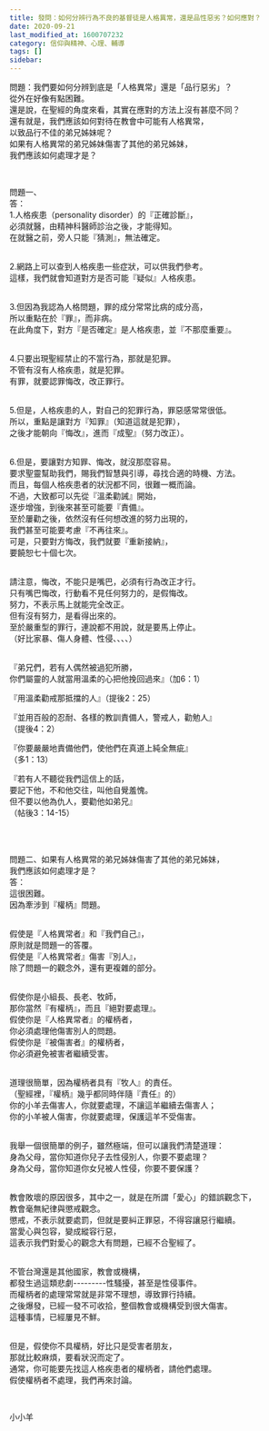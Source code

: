 ```yaml
---
title: 發問：如何分辨行為不良的基督徒是人格異常，還是品性惡劣？如何應對？
date: 2020-09-21
last_modified_at: 1600707232
category: 信仰與精神、心理、輔導
tags: []
sidebar: 
---
```


<p>問題：我們要如何分辨到底是「人格異常」還是「品行惡劣」？<br/>
從外在好像有點困難。<br/>
還是說，在聖經的角度來看，其實在應對的方法上沒有甚麼不同？<br/>
還有就是，我們應該如何對待在教會中可能有人格異常，<br/>
以致品行不佳的弟兄姊妹呢？<br/>
如果有人格異常的弟兄姊妹傷害了其他的弟兄姊妹，<br/>
我們應該如何處理才是？</p>
<p> </p>
<p>問題一、<br/>
答：<br/>
1.人格疾患（personality disorder）的『正確診斷』，<br/>
必須就醫，由精神科醫師診治之後，才能得知。<br/>
在就醫之前，旁人只能『猜測』，無法確定。</p>
<p><br/>
2.網路上可以查到人格疾患一些症狀，可以供我們參考。<br/>
這樣，我們就會知道對方是否可能『疑似』人格疾患。</p>
<p><br/>
3.但因為我認為人格問題，罪的成分常常比病的成分高，<br/>
所以重點在於『罪』，而非病。<br/>
在此角度下，對方『是否確定』是人格疾患，並『不那麼重要』。</p>
<p><br/>
4.只要出現聖經禁止的不當行為，那就是犯罪。<br/>
不管有沒有人格疾患，就是犯罪。<br/>
有罪，就要認罪悔改，改正罪行。</p>
<p><br/>
5.但是，人格疾患的人，對自己的犯罪行為，罪惡感常常很低。<br/>
所以，重點是讓對方『知罪』（知道這就是犯罪），<br/>
之後才能朝向『悔改』，進而『成聖』（努力改正）。</p>
<p><br/>
6.但是，要讓對方知罪、悔改，就沒那麼容易。<br/>
要求聖靈幫助我們，賜我們智慧與引導，尋找合適的時機、方法。<br/>
而且，每個人格疾患者的狀況都不同，很難一概而論。<br/>
不過，大致都可以先從『溫柔勸誡』開始，<br/>
逐步增強，到後來甚至可能要『責備』。<br/>
至於屢勸之後，依然沒有任何想改進的努力出現的，<br/>
我們甚至可能要考慮『不再往來』。<br/>
可是，只要對方悔改，我們就要『重新接納』，<br/>
要饒恕七十個七次。</p>
<p><br/>
請注意，悔改，不能只是嘴巴，必須有行為改正才行。<br/>
只有嘴巴悔改，行動看不見任何努力的，是假悔改。<br/>
努力，不表示馬上就能完全改正。<br/>
但有沒有努力，是看得出來的。<br/>
至於嚴重型的罪行，連說都不用說，就是要馬上停止。<br/>
（好比家暴、傷人身體、性侵、、、、）</p>
<p><br/>
『弟兄們，若有人偶然被過犯所勝，<br/>
你們屬靈的人就當用溫柔的心把他挽回過來』（加6：1）</p>
<p>『用溫柔勸戒那抵擋的人』（提後2：25）</p>
<p>『並用百般的忍耐、各樣的教訓責備人，警戒人，勸勉人』<br/>
（提後4：2）</p>
<p>『你要嚴嚴地責備他們，使他們在真道上純全無疵』<br/>
（多1：13）</p>
<p>『若有人不聽從我們這信上的話，<br/>
要記下他，不和他交往，叫他自覺羞愧。<br/>
但不要以他為仇人，要勸他如弟兄』<br/>
（帖後3：14-15）</p>
<p> </p>
<p><br/>
問題二、如果有人格異常的弟兄姊妹傷害了其他的弟兄姊妹，<br/>
我們應該如何處理才是？<br/>
答：<br/>
這很困難。<br/>
因為牽涉到『權柄』問題。</p>
<p><br/>
假使是『人格異常者』和『我們自己』，<br/>
原則就是問題一的答覆。<br/>
假使是『人格異常者』傷害『別人』，<br/>
除了問題一的觀念外，還有更複雜的部分。</p>
<p><br/>
假使你是小組長、長老、牧師，<br/>
那你當然『有權柄』，而且『絕對要處理』。<br/>
假使你是『人格異常者』的權柄者，<br/>
你必須處理他傷害別人的問題。<br/>
假使你是『被傷害者』的權柄者，<br/>
你必須避免被害者繼續受害。</p>
<p><br/>
道理很簡單，因為權柄者具有『牧人』的責任。<br/>
（聖經裡，『權柄』幾乎都同時伴隨『責任』的）<br/>
你的小羊去傷害人，你就要處理，不讓這羊繼續去傷害人；<br/>
你的小羊被人傷害，你就要處理，保護這羊不受傷害。</p>
<p><br/>
我舉一個很簡單的例子，雖然極端，但可以讓我們清楚道理：<br/>
身為父母，當你知道你兒子去性侵別人，你要不要處理？<br/>
身為父母，當你知道你女兒被人性侵，你要不要保護？</p>
<p><br/>
教會敗壞的原因很多，其中之一，就是在所謂「愛心」的錯誤觀念下，<br/>
教會毫無紀律與懲戒觀念。<br/>
懲戒，不表示就要處罰，但就是要糾正罪惡，不得容讓惡行繼續。<br/>
當愛心與包容，變成縱容行惡，<br/>
這表示我們對愛心的觀念大有問題，已經不合聖經了。</p>
<p><br/>
不管台灣還是其他國家，教會或機構，<br/>
都發生過這類悲劇---------性騷擾，甚至是性侵事件。<br/>
而權柄者的處理常常就是非常不理想，導致罪行持續。<br/>
之後爆發，已經一發不可收拾，整個教會或機構受到很大傷害。<br/>
這種事情，已經屢見不鮮。</p>
<p><br/>
但是，假使你不具權柄，好比只是受害者朋友，<br/>
那就比較麻煩，要看狀況而定了。<br/>
通常，你可能要先找這人格疾患者的權柄者，請他們處理。<br/>
假使權柄者不處理，我們再來討論。</p>
<p> </p>
<p>小小羊</p>
